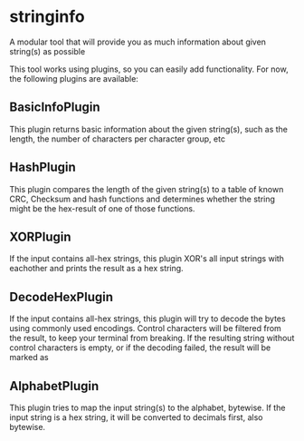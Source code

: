 # stringinfo
A modular tool that will provide you as much information about given string(s) as possible

This tool works using plugins, so you can easily add functionality. For now, the following plugins are available:

## BasicInfoPlugin
This plugin returns basic information about the given string(s), such as the length, the number of characters per character group, etc

## HashPlugin
This plugin compares the length of the given string(s) to a table of known CRC, Checksum and hash functions and determines whether the string might be the hex-result of one of those functions.

## XORPlugin
If the input contains all-hex strings, this plugin XOR's all input strings with eachother and prints the result as a hex string.

## DecodeHexPlugin
If the input contains all-hex strings, this plugin will try to decode the bytes using commonly used encodings. Control characters will be filtered from the result, to keep your terminal from breaking. If the resulting string without control characters is empty, or if the decoding failed, the result will be marked as <invalid>

## AlphabetPlugin
This plugin tries to map the input string(s) to the alphabet, bytewise. If the input string is a hex string, it will be converted to decimals first, also bytewise.